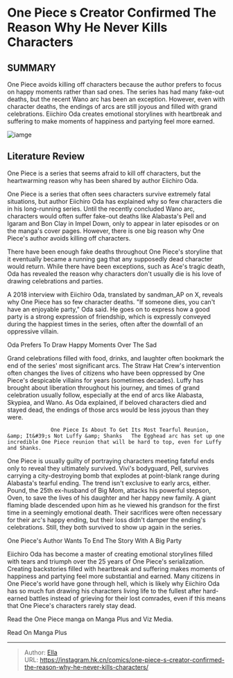 # One Piece s Creator Confirmed The Reason Why He Never Kills Characters


## SUMMARY 



  One Piece avoids killing off characters because the author prefers to focus on happy moments rather than sad ones.   The series has had many fake-out deaths, but the recent Wano arc has been an exception. However, even with character deaths, the endings of arcs are still joyous and filled with grand celebrations.   Eiichiro Oda creates emotional storylines with heartbreak and suffering to make moments of happiness and partying feel more earned.  

![iamge](https://static1.srcdn.com/wordpress/wp-content/uploads/2022/10/One-Pieces-Luffy-is-Sad.jpg)

## Literature Review

One Piece is a series that seems afraid to kill off characters, but the heartwarming reason why has been shared by author Eiichiro Oda.




One Piece is a series that often sees characters survive extremely fatal situations, but author Eiichiro Oda has explained why so few characters die in his long-running series. Until the recently concluded Wano arc, characters would often suffer fake-out deaths like Alabasta&#39;s Pell and Igaram and Bon Clay in Impel Down, only to appear in later episodes or on the manga&#39;s cover pages. However, there is one big reason why One Piece&#39;s author avoids killing off characters.




There have been enough fake deaths throughout One Piece&#39;s storyline that it eventually became a running gag that any supposedly dead character would return. While there have been exceptions, such as Ace&#39;s tragic death, Oda has revealed the reason why characters don&#39;t usually die is his love of drawing celebrations and parties.


 

A 2018 interview with Eiichiro Oda, translated by sandman_AP on X, reveals why One Piece has so few character deaths. &#34;If someone dies, you can&#39;t have an enjoyable party,&#34; Oda said. He goes on to express how a good party is a strong expression of friendship, which is expressly conveyed during the happiest times in the series, often after the downfall of an oppressive villain.


 Oda Prefers To Draw Happy Moments Over The Sad 
          




Grand celebrations filled with food, drinks, and laughter often bookmark the end of the series&#39; most significant arcs. The Straw Hat Crew&#39;s intervention often changes the lives of citizens who have been oppressed by One Piece&#39;s despicable villains for years (sometimes decades). Luffy has brought about liberation throughout his journey, and times of grand celebration usually follow, especially at the end of arcs like Alabasta, Skypiea, and Wano. As Oda explained, if beloved characters died and stayed dead, the endings of those arcs would be less joyous than they were.

                  One Piece Is About To Get Its Most Tearful Reunion, &amp; It&#39;s Not Luffy &amp; Shanks   The Egghead arc has set up one incredible One Piece reunion that will be hard to top, even for Luffy and Shanks.   

One Piece is usually guilty of portraying characters meeting fateful ends only to reveal they ultimately survived. Vivi&#39;s bodyguard, Pell, survives carrying a city-destroying bomb that explodes at point-blank range during Alabasta&#39;s tearful ending. The trend isn&#39;t exclusive to early arcs, either. Pound, the 25th ex-husband of Big Mom, attacks his powerful stepson, Oven, to save the lives of his daughter and her happy new family. A giant flaming blade descended upon him as he viewed his grandson for the first time in a seemingly emotional death. Their sacrifices were often necessary for their arc&#39;s happy ending, but their loss didn&#39;t damper the ending&#39;s celebrations. Still, they both survived to show up again in the series.






 One Piece&#39;s Author Wants To End The Story With A Big Party 
          

Eiichiro Oda has become a master of creating emotional storylines filled with tears and triumph over the 25 years of One Piece&#39;s serialization. Creating backstories filled with heartbreak and suffering makes moments of happiness and partying feel more substantial and earned. Many citizens in One Piece&#39;s world have gone through hell, which is likely why Eiichiro Oda has so much fun drawing his characters living life to the fullest after hard-earned battles instead of grieving for their lost comrades, even if this means that One Piece&#39;s characters rarely stay dead.

Read the One Piece manga on Manga Plus and Viz Media.

Read On Manga Plus



---

> Author: [Ella](https://instagram.hk.cn/)  
> URL: https://instagram.hk.cn/comics/one-piece-s-creator-confirmed-the-reason-why-he-never-kills-characters/  

